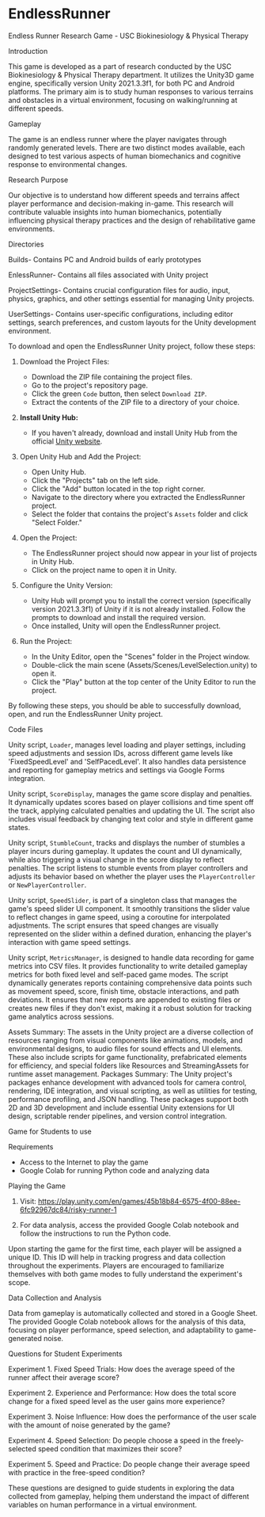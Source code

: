 # EndlessRunner
Endless Runner Research Game - USC Biokinesiology & Physical Therapy


Introduction


This game is developed as a part of research conducted by the USC Biokinesiology & Physical Therapy department. It utilizes the Unity3D game engine, specifically version Unity 2021.3.3f1, for both PC and Android platforms. The primary aim is to study human responses to various terrains and obstacles in a virtual environment, focusing on walking/running at different speeds.


Gameplay


The game is an endless runner where the player navigates through randomly generated levels. There are two distinct modes available, each designed to test various aspects of human biomechanics and cognitive response to environmental changes.


Research Purpose


Our objective is to understand how different speeds and terrains affect player performance and decision-making in-game. This research will contribute valuable insights into human biomechanics, potentially influencing physical therapy practices and the design of rehabilitative game environments.

Directories

Builds- Contains PC and Android builds of early prototypes

EnlessRunner- Contains all files associated with Unity project

ProjectSettings- Contains crucial configuration files for audio, input, physics, graphics, and other settings essential for managing Unity projects.

UserSettings- Contains user-specific configurations, including editor settings, search preferences, and custom layouts for the Unity development environment.

To download and open the EndlessRunner Unity project, follow these steps:

1. Download the Project Files:
   - Download the ZIP file containing the project files.
   - Go to the project's repository page.
   - Click the green `Code` button, then select `Download ZIP`.
   - Extract the contents of the ZIP file to a directory of your choice.

2. **Install Unity Hub:**
   - If you haven't already, download and install Unity Hub from the official [Unity website](https://unity.com/).

3. Open Unity Hub and Add the Project:
   - Open Unity Hub.
   - Click the "Projects" tab on the left side.
   - Click the "Add" button located in the top right corner.
   - Navigate to the directory where you extracted the EndlessRunner project.
   - Select the folder that contains the project's `Assets` folder and click "Select Folder."

4. Open the Project:
   - The EndlessRunner project should now appear in your list of projects in Unity Hub.
   - Click on the project name to open it in Unity.

5. Configure the Unity Version:
   - Unity Hub will prompt you to install the correct version (specifically version 2021.3.3f1) of Unity if it is not already installed. Follow the prompts to download and install the required version.
   - Once installed, Unity will open the EndlessRunner project.

6. Run the Project:
   - In the Unity Editor, open the "Scenes" folder in the Project window.
   - Double-click the main scene (Assets/Scenes/LevelSelection.unity) to open it.
   - Click the "Play" button at the top center of the Unity Editor to run the project.

By following these steps, you should be able to successfully download, open, and run the EndlessRunner Unity project.



Code Files

Unity script, `Loader`, manages level loading and player settings, including speed adjustments and session IDs, across different game levels like 'FixedSpeedLevel' and 'SelfPacedLevel'. It also handles data persistence and reporting for gameplay metrics and settings via Google Forms integration.

Unity script, `ScoreDisplay`, manages the game score display and penalties. It dynamically updates scores based on player collisions and time spent off the track, applying calculated penalties and updating the UI. The script also includes visual feedback by changing text color and style in different game states.

Unity script, `StumbleCount`, tracks and displays the number of stumbles a player incurs during gameplay. It updates the count and UI dynamically, while also triggering a visual change in the score display to reflect penalties. The script listens to stumble events from player controllers and adjusts its behavior based on whether the player uses the `PlayerController` or `NewPlayerController`.

Unity script, `SpeedSlider`, is part of a singleton class that manages the game's speed slider UI component. It smoothly transitions the slider value to reflect changes in game speed, using a coroutine for interpolated adjustments. The script ensures that speed changes are visually represented on the slider within a defined duration, enhancing the player's interaction with game speed settings.

Unity script, `MetricsManager`, is designed to handle data recording for game metrics into CSV files. It provides functionality to write detailed gameplay metrics for both fixed level and self-paced game modes. The script dynamically generates reports containing comprehensive data points such as movement speed, score, finish time, obstacle interactions, and path deviations. It ensures that new reports are appended to existing files or creates new files if they don't exist, making it a robust solution for tracking game analytics across sessions.

Assets Summary:
The assets in the Unity project are a diverse collection of resources ranging from visual components like animations, models, and environmental designs, to audio files for sound effects and UI elements. These also include scripts for game functionality, prefabricated elements for efficiency, and special folders like Resources and StreamingAssets for runtime asset management.
Packages Summary:
The Unity project's packages enhance development with advanced tools for camera control, rendering, IDE integration, and visual scripting, as well as utilities for testing, performance profiling, and JSON handling. These packages support both 2D and 3D development and include essential Unity extensions for UI design, scriptable render pipelines, and version control integration.

Game for Students to use

Requirements


- Access to the Internet to play the game
- Google Colab for running Python code and analyzing data


Playing the Game

1.  Visit: https://play.unity.com/en/games/45b18b84-6575-4f00-88ee-6fc92967dc84/risky-runner-1

2.  For data analysis, access the provided Google Colab notebook and follow the instructions to run the Python code.

	
Upon starting the game for the first time, each player will be assigned a unique ID. This ID will help in tracking progress and data collection throughout the experiments. Players are encouraged to familiarize themselves with both game modes to fully understand the experiment's scope.


Data Collection and Analysis


Data from gameplay is automatically collected and stored in a Google Sheet. The provided Google Colab notebook allows for the analysis of this data, focusing on player performance, speed selection, and adaptability to game-generated noise.


Questions for Student Experiments


Experiment 1. Fixed Speed Trials: How does the average speed of the runner affect their average score?

Experiment 2. Experience and Performance: How does the total score change for a fixed speed level as the user gains more experience?

Experiment 3. Noise Influence: How does the performance of the user scale with the amount of noise generated by the game?

Experiment 4. Speed Selection: Do people choose a speed in the freely-selected speed condition that maximizes their score?

Experiment 5. Speed and Practice: Do people change their average speed with practice in the free-speed condition?


These questions are designed to guide students in exploring the data collected from gameplay, helping them understand the impact of different variables on human performance in a virtual environment.










